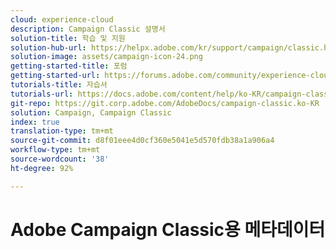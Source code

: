 ```yaml
---
cloud: experience-cloud
description: Campaign Classic 설명서
solution-title: 학습 및 지원
solution-hub-url: https://helpx.adobe.com/kr/support/campaign/classic.html
solution-image: assets/campaign-icon-24.png
getting-started-title: 포럼
getting-started-url: https://forums.adobe.com/community/experience-cloud/marketing-cloud/campaign/classic
tutorials-title: 자습서
tutorials-url: https://docs.adobe.com/content/help/ko-KR/campaign-classic-learn/tutorials/overview.html
git-repo: https://git.corp.adobe.com/AdobeDocs/campaign-classic.ko-KR
solution: Campaign, Campaign Classic
index: true
translation-type: tm+mt
source-git-commit: d8f01eee4d0cf360e5041e5d570fdb38a1a906a4
workflow-type: tm+mt
source-wordcount: '38'
ht-degree: 92%

---
```



# Adobe Campaign Classic용 메타데이터
